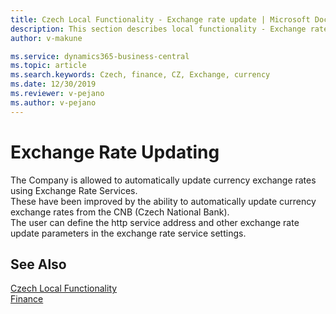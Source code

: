 ```yaml
---
title: Czech Local Functionality - Exchange rate update | Microsoft Docs
description: This section describes local functionality - Exchange rate update
author: v-makune

ms.service: dynamics365-business-central
ms.topic: article
ms.search.keywords: Czech, finance, CZ, Exchange, currency
ms.date: 12/30/2019
ms.reviewer: v-pejano
ms.author: v-pejano
---
```


# Exchange Rate Updating

The Company is allowed to automatically update currency exchange rates using Exchange Rate Services.  
These have been improved by the ability to automatically update currency exchange rates from the CNB (Czech National Bank).  
The user can define the http service address and other exchange rate update parameters in the exchange rate service settings.

## See Also
[Czech Local Functionality](czech-local-functionality.md)  
[Finance](finance.md)  
